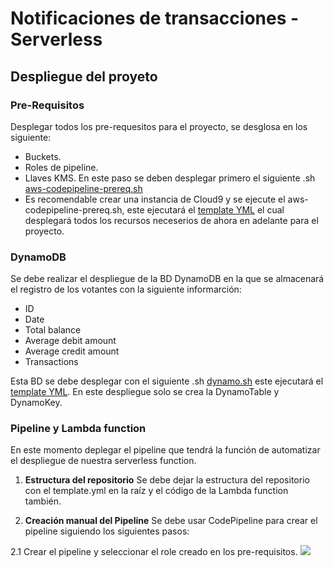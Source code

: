 # Notificaciones de transacciones - Serverless

## Despliegue del proyeto

### Pre-Requisitos

Desplegar todos los pre-requesitos para el proyecto, se desglosa en los siguiente:

- Buckets.
- Roles de pipeline.
- Llaves KMS. En este paso se deben desplegar primero el siguiente .sh [aws-codepipeline-prereq.sh](https://github.com/IlmarLopez/serverless-transaction-notifications/blob/main/prereq/aws-codepipeline-prereq.sh)
- Es recomendable crear una instancia de Cloud9 y se ejecute el aws-codepipeline-prereq.sh, este ejecutará el [template YML](https://github.com/IlmarLopez/serverless-transaction-notifications/blob/main/prereq/aws-codepipeline-prereq.yml) el cual desplegará todos los recursos neceserios de ahora en adelante para el proyecto.

### DynamoDB

Se debe realizar el despliegue de la BD DynamoDB en la que se almacenará el registro de los votantes con la siguiente informarción:

- ID
- Date
- Total balance
- Average debit amount
- Average credit amount
- Transactions

Esta BD se debe desplegar con el siguiente .sh [dynamo.sh](https://github.com/IlmarLopez/serverless-transaction-notifications/blob/main/dynamo/dynamo.sh) este ejecutará el [template YML](https://github.com/IlmarLopez/serverless-transaction-notifications/blob/main/dynamo/dynamo.yml). En este despliegue solo se crea la DynamoTable y DynamoKey.

### Pipeline y Lambda function

En este momento deplegar el pipeline que tendrá la función de automatizar el despliegue de nuestra serverless function.

1. **Estructura del repositorio** Se debe dejar la estructura del repositorio con el template.yml en la raíz y el código de la Lambda function también.

2. **Creación manual del Pipeline** Se debe usar CodePipeline para crear el pipeline siguiendo los siguientes pasos:

2.1 Crear el pipeline y seleccionar el role creado en los pre-requisitos.
![](../media/2.1.png?raw=true)
